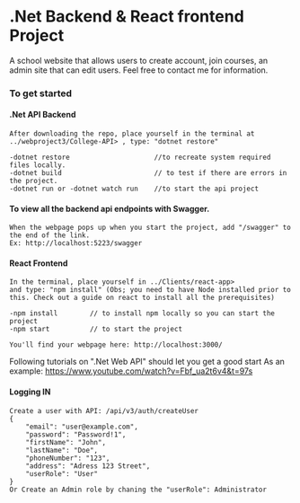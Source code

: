 # .Net Backend & React frontend Project

A school website that allows users to create account, join courses, an admin site that can edit users.
Feel free to contact me for information.

### To get started

#### .Net API Backend

    After downloading the repo, place yourself in the terminal at ../webproject3/College-API> , type: "dotnet restore"

    -dotnet restore						//to recreate system required files locally.
    -dotnet build						// to test if there are errors in the project.
    -dotnet run or -dotnet watch run 	//to start the api project

#### To view all the backend api endpoints with Swagger.

    When the webpage pops up when you start the project, add "/swagger" to the end of the link.
    Ex: http://localhost:5223/swagger

#### React Frontend

    In the terminal, place yourself in ../Clients/react-app>
    and type: "npm install" (Obs; you need to have Node installed prior to this. Check out a guide on react to install all the prerequisites)

    -npm install 		// to install npm locally so you can start the project
    -npm start			// to start the project

    You'll find your webpage here: http://localhost:3000/

Following tutorials on ".Net Web API" should let you get a good start
As an example: https://www.youtube.com/watch?v=Fbf_ua2t6v4&t=97s

#### Logging IN

    Create a user with API: /api/v3/auth/createUser
    {
    	"email": "user@example.com",
    	"password": "Password!1",
    	"firstName": "John",
    	"lastName": "Doe",
    	"phoneNumber": "123",
    	"address": "Adress 123 Street",
    	"userRole": "User"
    }
    Or Create an Admin role by chaning the "userRole": Administrator

<!--
https://www.notion.so/07f326a24db34eec8f9f7bea2c7f22b4?v=6a8d9729ff0a46a48758fbc489275087&p=d171fd63d9bd4e10b7bf631023d0f7f0&pm=s


//I should learn GitBash
		/// -cat 				"to open a file?"
		/// -ls or dir or pwd	"to open the folder to display files."
		///-ls -a 				"Show all files, or hidden files"
		/// -code . 		"to open the project with vs-code"
		/// rm -rf filename	rm means remove, -rf? hidden files?
		/// .gitignore	"add this file and add the folders you want it ignored when uploading. ex /bin, /obj" -timestamp 2:36:00 [Webb utveckling-20220427_090136-Meeting Recording.mp4]
		///	-o 			"relocated or assign locaion for creating files. We do this when initating the first data migrations.?????????????? find out if this is correct
		/// -touch filename.txt		"?? does this create a new file?" YES
		/// -code .		"Starts VS-code"!!

	// GitHub tips			https://www.atlassian.com/git/tutorials/learn-git-with-bitbucket-cloud
		/// -git clone https://github.com/MichaelGustavsson/ITHS-STHLM-Westcoast-Cars.git	"To clone a repo"
		/// -git init		"Creates a new repo locally?"
		/// -git add . 	"To assign all files with . at the end
			/// -git rm -r ../react-app/		"not sure what -r does, but this removed the map"
		/// -git commit -m "message"		"apostrof to add a message with spaces."
		/// -git status	to see status
		/// -git log
		/// -git push		"to push things up, IF YOU*VE already set up things"
		///"check in (push) something to the repo and check out(pull) to your computer." ///Prespective is on Github. checkin (push), checkout (pull)
		///"commit is to check in LOCALLY" "and then you push.
		/// -git stash	"Save changes but similar to pressing ctrl + x. So you're clipping out. You need to "-git add ." before you can stash it."
		/// -git stash pop	 "pasting it?"

		/// git branch -a	 "Lists all the branches"
		/// -git checkout branchName 	"Moves to the named branch"
		/// -git reset --hard		"undoes changes so you move back to the previous commit"
		/// -git branch future-plans     "Create a branch called future-plans
		/// -git merge future-plans		"Be in main, and merge main with future-plans"
		/// -git push origin main  		"After merging locally, push the changes to the remote main branch:

		// .editorconfig		https://github.com/JohanSaisa/GT/blob/main/.editorconfig
		///"This file needs to be in Git-repo so all the commits are formatted. Also you skip needing to commit
			///when someone has a space somewhere."
		/// rm -rf .git	"this deletes the git folder. So you can re-pull the repo."

		/// git branch -d branch-name 	"Delete a Merged Branch (-d flag):"
		/// git branch -D branch-name    "Force Delete an Unmerged Branch (-D flag):"
		/// git push origin --delete remote-branch-name 	"To delete a remote branch, use the git push command with the --delete flag:"


		# top-most EditorConfig file
		root = true

		[*]
		indent_style = tab
		indent_size = 2
		insert_final_newline = true
		end_of_line = lf

		# Visual Studio demands 2-spaced project files
		# Tabs are not legal whitespace for YAML files
		[*.{csproj,json,props,targets,xslt,yaml,yml}]
		indent_style = space
		indent_size = 2


	// VS-code 		https://github.com/dahlbyk/posh-git
		/// Terminal - Ctrl + j!!!!!!!!!!!!
		/// duplicate line		-shift + alt + arrow down
		/// change multiple items simultaniously	-ctrl + D and you should be on the item that you want to replace.
		/// for terminal		-ctr + shift + ^?  ????
		/// "command line?"	-ctrl + shift + p "for command line? not sure what it's called."
		/// To generate Build and debug funtions in VS-code (.vscode folder)"
			"ctrl + shift + P and type  >> generate //and choose the option.".///	 (.net: Generate Assestes for build and debug)
		/// build				-dotnet build
		/// run project		-dotnet run	"You must be located where there is a csproj file."
		/// hot-reload		-dotnet watch run
		/// hide files		"in file-preferences-setting, type exclude. Add Patern "
		/// edit multiple lines 	-use mouse wheel, press and drag(vertically)
		///  dotnet ef database drop --force	& dotnet ef database update

	// dotnet core? backend api
		//dotnet watch run
		//dotnet rebuild

		//dotnet ef database drop --force
		//dotnet ef migrations add "comment" -o "Data/Migrations"
		// dotnet ef database update

	// API project tips
		///locate port or web adress for the project "applicationURL"
			"it's located under folder Properties, -> launchSettings.json"
		///Nullable enabled/dissabled and ImplicitUsing.
			"In csproj file, under <PropertyGroup>, you can enable/disable nullable values."
			"also wth of implicit using, we don't need using statements anymore"
		///Code for ef migrations
			">>dotnet ef migrations add "Added make and vehicle relationship" -o "Data/Migrations"
			"dotnet ef database drop --force" followed by "dotnet ef database update"
		///if you are lacking certificate for api's to talk to your other api's?
			"-dotnet dev-certs https --trust" 20220505_130015 1:20:00

	////Made an error while creating the HttpGet("{id}"). I forgot the curly bracers. and the error was null exception.

























vid 22
[220519_13..]
finishing up azure
Explanation on microservices
3:27:00 tips on playing with api. OMDB API

vid 21
[220519_09]
32:00 discussions on project specifications, backend questions
49:00 "Don't say yes to (if it can go live on monday), instead wait until next meeting? sprint meeting?
53:00 creating a delete method in react with "Lifting state up" When you want a method to reach up to its parent component...
1:36:00 doing something with Authorize?
2:13:00 ending of auth login function
	start of using a technique called LOCAL STORAGE.
	Look in the "application" in dev tools
	We are making the login function work with Auth-token
2:21:00 In POSTMAN, using the Token
WATCH OUT. You need app.UseAuthentication(); in program.cs, so Token is accepted...
2:30:00 in dev.tools in browser, we see wgere the cookies are...
2:42:00 doing Keyvault for azure

vid 20
[20220518_130639]
[06:21] installing router with -npm install react-router-dom	//document object model.
 [21:30] 	///this is to be able to navigate to a new page. [21:30] importing it in App.jx
		import { BrowserRouter as Router, Route, Routes} from 'react-router-dom';
	26:00 explanation of Routes
[28:30]// coding in Home.jsx -it's the homepage.  Introducing <> JSX fragment or React.Fragment.	Note. return ()  you need brackets if you are using more than one element.
//In App.js, we are including different pages with Router, routes and route [38:16]
31:00 TIP "If you have many things in the return statment, use a ( ) bracket"
	Also, you can use <> </>  JSX Fragment
 35:00 creating different paths or links. with <Routes>
	<Routes>
          <Route path="/" element={<Home />} />
          <Route path="/courseList" element={<CoursesList />} />
        </Routes>
										//Using functions
										function VehicleList() {
											const vehiclesRegNo = [
											{regNo: '66'}, {regNo: '61'}, {regNo: '32'},	//is this an array of string? or objects?
											];
											return(
												<table>...</table>
											);
										}

										//We are assinging the data (regNo) to a new const newList
										const newList = vehiclesRegNo.map((objectsOrX) => {
											return objectsOrX;	//newList will become an array of objects if you return the whole thing. It's dynamic
										});						// if you return objectsOrX.RegNo then it will become a list of string.

										//Example 2	Here we instantiate a new type with a property vehicleItemProperty to hold all the things inside vehiclesRegNo.
										{vehiclesRegNo.map( (propName) => (
											<VehicleItem vehicleItemProperty={propName} Key={propName.regNo}/>
											)
										)}
										vehiclesRegNo.map // vehicles has a lot of car objects. vehiclesRegNo is
													 // an array of objects. map is an advanced for loop
													 // that loops through the entire list.
										variableName 	//... accessing what's inside, so it's a property

										VehicleItem vehicleItemProperty	// here we create a new instance of VehicleItem.
															// "egenskapen" is what he calls VehicleItemProperty.
															// is vehicleItemProperty the name? No, It's a Dynamic property.
															// Which we can use as argument else where.

										[40:43]//Example 3 A function that recieves VehicleItemProperty [40:43]
										function VehicleItem({ vehicleItemProperty }) {
											return(
											<tr>
											<td>{vehicleItemProperty.regNo}</td>
											</tr>
										);?}
										//OR we can use props to access everything without knowing what's in it.
										function VehicleItem(props) {	// props can be used to get EVERYTHING in VehicleItem.
											console.log(props);			// Or we can use function VehicleItem(vehicleItemProperty)
										}
										////////////////[1:46:00] How to use a function that creates an action on click in a page777777777777
										const onEditClickHandler = () => {
											console.log(`ska uppdatera bilen ${vehicle.regNo}`)	//'' and ´´ is different or `` shift click
										};
											//and you place the other part on a html element
										<span onClick={onEditClickHandler}>	//if you place {onEditClickHandler()} the bracket () means do it all the time.

										////////////////////////////////////////////////////////////////
42:00 Building Navbar. //It should be placed below <Router> and above <main>
		46:00"Don't bother typing the li and u tags. We''' be removing them"
!NOTE!//he uses id='navbar' and className="text-primary"
			id's for bigger parts/sections and className for miscellaneous
37:40 Lär dig react ORDENTLIGT -Michael Gustavsson
[41:00]Creating Navbar(){}	//theres a wrong way to do it (without using import { NavLink }
	///With this we place two pages. A Start sida and lager fordon, which shows list of cars.
[1:23:00]//CReating AddVehicle(){} [1:23:00]. With the form tags filled in AddVehicle.jsx, we include the route -link to the new page in App.jsx
	///and add the button in the navbar to the new page.
1:28:00 FORM Creating Put method.

const [useCourseNum, setCourseNum] = useState('');	//<--

  const onHandlerCourseNumTextChange = (e) => {
    console.log('texten är ändrad');
    console.log(e.target.value);
    setCourseNum(e.target.value);	//
  };

	<div className="form-control">
              <label htmlFor="">Course Number</label>
              <input
                onChange={onHandlerCourseNumTextChange}
                value={useCourseNum}	//<--
                type="text"
                id="courseNumber"
                name="courseNumber"
		/>
	</div>

									[2:05:20]/////////////////// Sending vehicles to database/////////////
								const saveVehicle = async (vehicle) => {		//the above function didn't have anything inside the ()
									const url = `${process.env.REACT_APP_BASEURL}/vehicles`; //changing the link
									const response = await fetch(url, {
										method: 'POST',
										headers: {
											'Content-Type':'application/json',
										},
										body: JSON.stringify(vehicle),
									});
									console.log(response);

									if(!response.status >= 200 && response.status <= 299){
									console.log('Bilen är sparad');
									console.log(await response.json());
									} else {
										console.log('Det gick fel någonstans');
										console.log(await response.json());
									}
								};		//you do use semi colon here...


  //In the console, we see "SyntheticBaseEvent" -"Det är häftiga saker detta" //I need to think in this way when I see complex functions.
	//"Det man är ute efter är " target: input#regNo
							<NavLink to='/add'>Lägg till</NavLink>
						[1:33:0 ]//Data bindning	[1:33:0 ] First we build for "Registreringsnummer". Now we build the remaining [1:47:30]

							<input value={regNo} type='text' id='regNo' name='regNo' />	//we want to get a input value={regNo} and we want to bind it.
							<input onChange={onHandleRegNoTextChanged} value={regNo} type='text' id='regNo' name='regNo' />	//onChange={onHandleRegNoTextChanged} -this tracks what's being changed in the textbox??

							//[1:33:30] we need to import useState and define addVehcile function
							import { useState } from 'react';

							function AddVehicle() {
								const [regNo, setRegNo] = useState('');		//this makes regNo be accpeted at the value={regNo}

								let vehicle = {			//we are creating a vehicle object
									regNo: regNo		//since both have the same name, you can simply have it as regNo.
								}

								const onHandleRegNoTextChanged = (e) => {
									console.log("Text är ändrar")
									console.log(e.target.value); ///the console.log just displays it for us to see in the debugeer
									setRegNo(e.target.value);	//this records what you type in the form.
								}

								const handleSaveVehicle = (e) => {
									e.preventDefault();		//what does this do????

									console.log(vehicle);
								}

								return (
								<>
								<label htmlFor=''>Registreringsnummer</label>
								<input
								onChange = {onHandleRegNoTextChanged}
								value={regNo}
								type='text'
								id='regNo'
								name='regNo'
								/>
								);
							}
					//Adding the rest of the properties [1:50:27]
					[2:00:00]//Adding an img DEFAULT item to function AddVehicle().. [2:00:00]
					[2:03:26] [2:05:20] // saveVehicle(vehicle) => { }		//to database [2:03:26] [2:05:20] there is code below


					[2:04:00]//Loading a list of vehicles through Get method [http {"list"}] [2:04:00]
					const loadVehicle = async () => {
						const url = `${process.env.REACT_APP_BASEURL}/vehicles/list`; //we are using back ticks ``
						const response = await fetch(url);

						if(!response.ok){
							console.log('Hittade inga bilar, eller så gick något fel');
						}
						setVehicles(await response.json());
					}

2:11:00 Method for sending data to the database.
	Also where to see the incoming data in the console.
Error -I am pasting the wrong address.. Not sure if it needs to be get all vehicles or link for the post method...
						//we returned empty console.log(await response.json()); which gave an error.
						"Find out why after the break!"[2:15:00]
2:16:00 	We will not learn about how to set requirements on what to properties to have when sending a Post request.
			And those information will be found in the API documentation.
	ERROR I had an 404 error and not sure what I changed, but seems to work!?

	const saveCourse = async (course) => {
    const url = `${process.env.REACT_APP_BASEURL}/courses/AddCourse`;
    const response = await fetch(url, {
      method: 'POST',
      headers: {
        'Content-Type': 'application/json',
      },
      body: JSON.stringify(course),
    });
	---------------------------
	<form className="form" onSubmit={handleSaveCourse}>
            <div className="form-control">
              <label htmlFor="">Course Number</label>
              <input
                onChange={onHandlerCourseNumTextChange}
                value={useCourseNum}
                type="text"
                id="courseNumber"
                name="courseNumber"
              />
            </div>

										[2:19:30] Quick explanation on how the methods are connected. saveVehicle and the above. [2:19:30]
										2:31:43//Edit vehicles 2:31:43		process{a) create a EditVehicle.jsx file. You'll have funtions there and then export it.
																			b) in App.jsx, you'll import it and add the <Route path='/edit/:id' element={<EditVehicle />} />}
2:33:00 So far the Routes are looking like this
		 <Router>
      <Navbar />
      <main>
        <Routes>
          <Route path="/" element={<Home />} />
          <Route path="/courseList" element={<CoursesList />} />
          <Route path="/addCourse" element={<AddCourse />} />
          <Route path="/editCourse/:id" element={<EditCourse />} />
        </Routes>
      </main>
    </Router>
										2:35:00//  import { useNavigate } from 'react-router-dom'; //we use this to navigate "kod mässigt?"
	function onEditClickHandler() {
		navigate(`/editCourse/${course.courseId}`);
	  }

2:39:00 Using incoming id to EDIT a object PUT method
						import { useParams } from 'react-router-dom';
2:42:00	initiate it :   const params = useParams();

	useEffect(() => {
		fetchCourse(params.id);
	}, [params.id]);

	const fetchCourse = async (id) => {
    const url = `${process.env.REACT_APP_BASEURL}/courses/${id}`;		//we use the id that is from params
    const response = await fetch(url);

    if (!response.ok) {
      console.log("Couldn't find course, or something went wrong...");
    }

	const course = await response.json(); //<-- here we have the entire object, with id...
    console.log(course);
    setCourseId(course.courseId);
    setCourseNum(course.courseNumber);
    setCourseName(course.name);
    setDuration(course.duration);
    setDescription(course.description);
    setDetails(course.details);
  };
										2:55:00		//	making the Put fucntion and the save function
										[3:10:00]//Adding extra steps to hide or veiw data [3:10:00] Adding an ResponseVeiwModel in Vehicles-API,
											//creating JsonSerializer in [HttpGet("list")] method
										2:20:00?//Documentation for swagger 2:20:00? [ProducesResponseType(StatusCodes.Status200OK)]
										2:33:00//<PropertyGroup> settings 2:33:00
2:53:00 Putting together two properties or Joining them... ex: vehicleName: 'Volvo XC90'
			setMake(vehicle.vehicleName.split(' ')[0]);
			setModel(vehicle.vehicleName.split(' ')[0]);

										2:53:00// Om Async await. tre olika sätt att kommunicera.
2:55:00 Micheal shows the API endpoints.. not entirely :'(
2:58:... We see how to use id to send the request. But it's a bit confusing.
	After getting the object. A) we set it in useState.
	B) we use it in value={useCourseId} in the html
			<input
              onChange={onHandlerCourseIdTextChange}
              value={useCourseId}
              type="hidden"
              id="courseId"
              name="courseId"
            />

	C) when onChange={onHandlerCourseIdTextChange}, if change happens, we store that in useState
		const onHandlerCourseIdTextChange = (e) => {
			setCourseId(e.target.value);
		};

	D) Finally, when save btn is pressed, we send the data
		const handleSaveCourse = (e) => {
			e.preventDefault(); //don't act (form) in the standard way when we submit(to empty field, reload page, etc).
			const course = {
			  courseNumber: useCourseNum, //if both variables have the same name, you can simply use it once 220518_13 1:45:00
			  name: useCourseName,
			  duration: useDuration,
			  description: useDescription,
			  details: useDetails,
			};

			console.log(course);
			saveCourse(course);  //Ans: We don't need to send the object with id...
		};

		const saveCourse = async (course) => {
			const url = `${process.env.REACT_APP_BASEURL}/courses/ReplaceCourse/${useCourseId}`;	//It's so easy to make error with the api link..
			const response = await fetch(url, {
			  method: 'PUT',
			  headers: {
				'Content-Type': 'application/json',
			  },
			  body: JSON.stringify(course),
			});
			console.log('Here is the response:');
			console.log(response);
			if (response.status >= 200 && response.status <= 299) {
			  console.log('Course is saved');
			} else {
			  console.log('something went wrong while saving course');
			}
		};

										3:04:00//MicroServices 3:04:00. Kuberneties is a deligating service/program that does the smart architect for you
3:14:00 showing the right way to have backend code in Node js?
	It needs to be a ResponseViewModel that is being returned
3:26:00  I need many to many relationship between users and courses they are studying..
- you should choose a category, choose a course, look at the detail, then register to the cours
									3:27:00//Talking to external API 3:27:00







vid 19
[20220518_091607 09:50] React Router
05:00 css, shows what changes he's made
// ESLint. [17:00] Helps you with javascript coding. [21:00] Repetition
	///Font awesome is mentioned to bring fonts.
	//More explanation regarding how Javascript works [36:30]
		"You can use props instead of a specific {object?}" with curly bracers, you break down and choose specific object
// Adding a Component Folder [50:45]
[45:37] How to DEBUG with the browser
1:15:00 creating the navbar
// [1:15:30] Moving the css files from Public folder to src Folder (change the script or code from index in Public to App.js in src Folder
1:21:00 right click the reload icon on the browser to empty cashe
// [1:23:30] adding edit and delete logo in the VehicleItem.jsx
// Händelse hantering. ie edit and delete logo, adding functions..
1:25:00 place the fontawesome in public>index.html //where the "root" id is.
// [1:48:00] USing an API!
	/// starting the API with -dotnet run
	///You might have to change the port. Go into Properties and launchSetting.json
1:33:00 cloning the react project from github.
1:40:00 onClick event. On edit method

Getting the api endpoints |Life cycle hook event
1:49:00	"IF YOU HAVE PORT PROBLEMS" in launchSettings.json
	/// change the port to something else. 7247/7237 and 5246/5146?  <- This is how we let the react get data from mvc backend project
[1:51:00]//  Building function to bring the data //LOADING in the API data
	// we need a useEffect funtion to use the incoming url BUT YOU will get an error
2:01:00 "We get an error" Failed to fetch...

2:01:00] We add the JS port to the .net API by adding it in the Program.cs
builder.Services.AddCors(options => {
	options.AddPolicy("WestcoastCors", policy => {
		policy.AllowAnyHeader(); policy.AllowAnyMethod();
		policy.WithOrigins("http://127.0.0.1:5500", "http://127.0.0.1:3002")
	})
})
"Spent MANY hours on this error. My api didn't have an https, it just had an http. So the link I was calling from the react was wrong. "
"answer was given in 2:36:00
// Changing the link from hardcoding it to moving it to a proper place
[2:08:30]"Placing it in .env" inside the root folder.  with REACT_APP_BASEURL

		const url = `${process.env.REACT_APP_BASEURL}/vehicles/list`;
		const reponse = await fetch(url);
				//Dont forget to restart your React app
// the useEffect() DANGER. [2:27:20]
	///Don't fully understand how the flow of this works. But he explains during the end of the video a few times.
		"needs two function, the second function does a update-method."
		///If you see just square breackets, it means it's expecting an array
2:24:00 using useState

vid 18 0809
[20220517_130531]
[41:32] We are convinced that react is the shit. And it starts here
53:00 installing node
1:29:00 installing react app
/REACT
		///	-npx create-react-app .		"The dot . meanns make the project inside the folder called react-app? YES
		/// -npm install 		//You need to have node_modules in your project. BUT I DID. Couldn't get the website to launch without it
		///	NOT NEEDED UNLESS...-npm i -g npx 	"-g means to install the name npx" i means..
		///	-npm start
		///
		/// Had an issue with "npm" not working(windows) ERROR: global, local deprecated...https://github.com/npm/cli/issues/4980
			///solved it by following the link above.
// FInd jobs close to you and see what they need <<<<<<<<<<<<<<<<<<<<<<<<<<<<<<<
>rm -rf nameOfTheFolder		//this deletes the folder
    >mkdir react-app
    >npx create-react-app .

1:41:00 Explanations for what all files do
	package.json is aslo called npm package file.
[1:43 40]	Two extensions to help with code. Jest and Jasmine
[1:53: 20] Extension neede ES7: ES7 React/Redux/GraphQL/React-Native snippets
	//Jasmine - Behavior-Driven JavaScript
[1:55:00]// after deleting things, we are coding in src Folder, in index.js
2:00:00	babeljs.io//Babel - tranforms JS to "real" js? Turn JS to another format, like scriptJS
// We create a new file called App.jsx, there we are the html things,
	// where we export and then import into index.js in the same src Folder.

2:16:00 Learning how to create a component that can be used inside App.jsx
2:20:00 A Module has multiple components.
2:35:00 Had an issue with a component cause I imported wrong.
[2:41:00]// Creating CSS . //Making things dynamic, as in using properties
[2:51:00]// from data?  // [2:58:35] Placing in huge data and calling
3:00:00 used a array and used them in the component with .map function.
3:04:00 But instead, we would like to send the whole array!
3:10.00 Destructuring... {}//don't FORGET to add the curly bracers
		Instead of porps, if you know whats coming in, you can call it by its name {don't FORGET to add the curly bracers}so you can skip using "props"

		function CoursesItem(props) {
  console.log(props);
  return (
    <tr>
      <td>{props.course.CourseNumber}</td>
      <td>{props.course.Name}</td>
      <td>{props.course.Duration}</td>
      <td>Things</td>
    </tr>
  );
}

export default CoursesItem;




[3:11:50]	//it in VehicleList.jsx  // Short summary
3:11:00 How components work. Is it better to use .map on a parent component instead of sending it down?
	A. We create a simple, empty component (<Vehicle_list />), in there there are tons of code and a head and body table that will show a list of vehicles. We'll have a simple component to display the repetetive vehicle list.
    //Since I don't care much for mastering programming with code, I should be able to maintain it for a job, its the entry to IT. What will I move to? Writing? managing people? Manager! A guy from Uppasala university named it as soon as he heard me explain what I like. Managers are quite dumb?
    https://github.com/MichaelGustavsson?tab=repositories



vid 17
[1:56:00][20220517_090026]	Razor pages  Creating Add car function

vid 16
[20220512_090134] Starts by talking about the project, maybe continues with the jsAPp and Razor pages starts at [2:31:00]
 - js the definitive guide 7th edition
 learning javascript Ethan Brown, JAva script design patterns Addy Osmani

vid 15
[20220511_125700] search functions and more. AT
19:00 creating HttpPost method
//NOTE //don't use model as a variable name "model" since in MVC it is being used as a ley word
36:00 //you don't need to add asp-controller=" " if you are getting it from the same somethingsomething..
42:00 using a tag in the view model to alter the name of the property so you can have a unique/diff name for display. RegNo can be turned to RegistrationNr on the web
		[Display(Name = RegistrationNr)]
1:31:00 sudo class? css based on the condition of an element. ex hover
			.btn:hover {
			  background: #888;
			  color: #333;
			  font-weight: bold;
			}
1:41:00 TIP. Before you complete the whole method, you can create how it will look like when completed, before building the method
	 [HttpPost("Create")]
        public async Task<IActionResult> Create(CreateCourseViewModel course)   //don't use model as a variable name since in MVC there is key word "model" is being used
        {
            if (!ModelState.IsValid)
            {
                return View("Create", course);
            }
            return View("CourseSavedConfirmation");
        }
2:08:00 completed post method. Starting of how to creat a global css variable for color.
2:16:00 moving css to another file.
2:27:00 We start the JS app.!!
2:31:0 install live server

vid 14
20220511_100737 --------------------------------
We are creating the Details page. 18:00	You need [HttpGet("Details/{id}")] above the method.
"TIP Before building the method or JavaScript, try testing if you can reach the site!!!"
27:20 slice(0, -1) javaScript method where you take a string and choose which part you want to keep and which to remove.
			0 means starting from 0 index, and -1 is removing the last index.
45:00	Working on Details method.
49:00  GOt an error:	Operator '??' cannot be applied to operands of type 'Task<CourseViewModel?>' and 'CourseViewModel'
		//Due to course variable missing a await...
		method for detail method.
1:13:00 css for detail page

[1:38:30] Needing Json serializer settings so program can read incoming data
[1:55:00] We create a model class VehicleServiceModel where we put in the hosting link and Json serializer through constructor so we can call it in the methods.
[2:23:50] PRESENTATION on MVc model? The timestamp will show you what Action methods can return
[2:35:00] Setting up app.MapCOntrollerRoute in Program.cs to automatically route to a certain place?

vid 13
20220510_130556 Continuing css----------------------------------------------
	17:30	aspect ratio calculator. working with img is hard in webapplication. //Tip: Get pictures that are 2000-5000 px big.
    23:00 WHich picture format to use? If its a foto: jpg, a drawn thingy: png, Else svg?
		33:00 never re-use id on the same page twice id="navbar"
35:00 Using javascript to have a pop up effect when you click on a container
	 &nbsp; non breaking space?`45:25
1:26:00 still building the pop up effect on items. 1:31:30 Explanation. Error with JS, needed to remove a line below at line 31.
1:49:00 Css for the pop up effect
		2:34:10 creating a button
	3:00:00 Moving css code to another file, and using @RenderSection("styles", false) in the @ _Layout.cshtml
		"similarly for scripts"
3:12:00 how to place a javascript file in the right index file.

vid 12
[20220510_090125]
05:30 ish, in app.development.json, we can change the port number where the project starts.
29:00	To be able to run the debugger with both projects in the main folder, you need to remove .vscode folder everywhere
except the main project folder.
In the launch.json folder. We are changing
			"program": "${workspaceFolder}/WCC-API/bin/Debug/net6.0/WCC-API.dll", to
			"program": "${workspaceFolder}/Clients/MvcApp/bin/Debug/net6.0/MvcApp.dll",
					In "env": we'll add another line, so it looks like this
					"env": {"ASPNETCORE_ENVIRONMENT": "Development",
							"ASPNETCORE_URLS": "https://localhost:5000"}
	We also add another element for API project, where there is two difference.
	  "program": "${workspaceFolder}/WCC-API/bin/Debug/net6.0/WCC-API.dll", and
	  "ASPNETCORE_URLS": "https://localhost:5001"							Look at 35:30

In the task.json folder. We are changing         "${workspaceFolder}/WCC-API/WCC-API.csproj", to "${workspaceFolder}",
													So removing the path and leaving the root folder.

-------------"This way you can run different projects together in the debug mode"--------------
A bit confusing, but we are changing the element with API to 5001 and changing the development.json in the MVC-APP to 5001...
49:00 In MvcApp, in appsettings.Development.json, you change the port to 5001 when you want to debug, otherwise have the default or where the web site is run on.
"YOU CAN have the same ip port for debug, then you need to make sure you're not running the program while debugging..."

52:30 NOTE: Run the api first (debugging), then the client
50:12 To know which port number you need to have in MVCapp, run the API project with dotnet watch run, and use that port

"LOAD DATA"
56:00	If you want to add in data automatically, you can follow here.
	///After filling in the code 1:06:00
	"dotnet ef database drop --force" and "dotnet ef database update"

1:39:00 ViewBag is dynamic and ViewData is like a dictionary?
//----------------------HTML and CSS----------------------// 1:36:00
1:49:00 creating nav bar. //obs! navbar needs to be id="navbar" and not class...1:52:10
	ul>li*4>a creates a list of a tags
1:55:00 	rem means relative to default value, 3 rem is 3* default
2:05:00 CSS babyyyyyy
2:10:00	We used fonts from Font-Awesome ///step 1 Choose a logo https://fontawesome.com/search?s=solid%2Cbrands
	///step 2.https://cdnjs.com/libraries Search for Font-awesome
	"How to place a logo, do the above steps"
2:19:00 Tip! Keep your css organised. Have your elements up, and classes below.
2:32:00 Creating a link to Våra bilar
2:42:00 Why isn't the image link working?
2:43:00	//Building the Course list page, trying to add img to the list.
2:58:00 //Fixing gallery-wrapper. with display: grid; grid-template-columns: repeat(4, 1fr);

vid 11
[20220505_130015 30:00]
	//We are building a MVC model and not Razor pages, so we deleted the css file, js file and erase everything except the @RenderBody() in the sharedLayout page.
	https://fonts.google.com/specimen/Poppins?query=poppins
	06:06 adding fonts to the library (Poppins and Roboto are simple)
	10:30 Adding the css styling to the _Layout.cshtml file
	<link rel="stylesheet" href="~/css/styles.css">
	19:40 //We have a controller(Vehicles), in it a method called index(). We create a View-file that will run the Index() method
	"So that file will be called Index.cshtml". 23:00. "We create a new Razor page file but delete the razorpage code and controller extention"
			"-since we are using a MVC project." With CS-code, we don't have any handholding so we have to create all the files ourselves.
	[32:00]//with @ _Layout.cshtml (the main page) we can add the different tabs in the page
	33:00 adding a nav tab with a link a-tag in _Layout.cshtml
	                <li><a asp-controller="Courses" asp-action="Index">Courses</a></li>

	"short hand for createing elements" ul>li>a "will create unordered list, a list and inside a link"
	[35:00]//HttpClient(); [35:00] Using Tag helper in the cshtml file to conntect to the controller.
	asp-controller="Vehicles" asp-action="Index"

Connecting to the API 40:00
	///We add our Get-method [41:19]
	[51:38]using var http = new HttpClient();
	var response = await http.GetAsync(url);
	///url is "https://localhost:####/api/v1/vehicles/list
	///Talk about Garbage collector
	57:39 "Under the map .vscode > launch.json > you can change in which order things are run"
	1:01:00 "How to debug and look at what's coming in"
//We run into an error when we try Debugger
	We solve it by running the api and the mvcApp in different VS-code. Due to mapstructure mechanics,
	the debugger runs everything at once. 58:00
	"You can run the debugger .NET Core Attach but you need to type something to make it work, its an extension maybe?" 1:26:00
1:20:00 Back from break. HTTPS development certificate
	If you don't have this, you can run the Terminal as Admin and type
	-dotnet dev-certs https --trust
//Second debugger run 1:30:00
1:31:00 //Creating a View Model 1:31:00 to take in the data thats coming in.
	The data thats coming in is screwed and since it doesn't match our viewModel properties, we need to fix it. 1:37:30
1:45:00 "Model folder in MvcApp is for classes which has methods that talks to the REST api"1:45:00
		Is that affärs logik, in the presentation picture?
///Instead of using in Courses Controller
	var options = new JsonSerializerOptions
      {
        PropertyNameCaseInsensitive = true
      };
								///You can use in the CoursesViewModel.cs, but it will clutter the file. 1:48:300
								[JsonPropertyName("CoursesId")]	//so we don't use this

1:54:00 using VehicleServiceModel to JsonSerializerOptions and returning the base url for the method.
1:52:00 //Moving the logic above to the right place, which is the Model folder. 1:52:00
1:55:00 //creating baseUrl in appsettings.Development.json so it can be reused. 1:55:00
	_baseUrl = $"{_config.GetValue<string>("baseUrl")}/course";

//Using Repository Pattern by creating a CourseFunctionsModel file under Model folder, and having the functions
that has to do with talking to the API in there. 2:00:00 around here

			//Theory.
				///Michael is showing 2:30:000 how you can send ViewData from the Controller [ ] This could be worth experimenting
			In controller: ViewBag.Message = "Passa på at köpa...";  In View file: <div>Dagens meddelande är: @ViewBag.Message</div>
			2:35:00///In Program.cs you adjust how the routing is done.
				app.MapControllerRoute(
					name: "default",
					pattern: "{controller=Home}/{action=Index}/{id?}");

					/// You can use HTTP tag above the methods or Class file where you change the name of the default route.
					[Route("[controller]")] above the class CourseController, can be changed.
					"If you dont have any Http tag above a method, by default it's [HttpGet]"
			Razor notes @ symbol can be used in different ways. 2:45:00
	//CoursesController
		public async Task<IActionResult> Index()
			{
				try
				{
					// ViewData["CourseID"] = "A million ID's";
					var courseService = new CourseServiceModel(_config);
					var courses = await courseService.ListAllCourse();
					return View(courses);
				}
				catch (System.Exception)
				{
					throw;
				}
			}

	//Courses>Index.cshtml
			@model IEnumerable<MvcApp.ViewModels.CourseViewModel>

			@{
				ViewData["Title"] = "Available Courses";
			}
			<h1>@ViewData["Title"]</h1>

			<article>
				<section>
					@* <div>Hey @ViewData["CourseID"]</div> //this is commented out *@
					<h3>Check our available courses</h3>
					@foreach (var course in Model){
						<div>
							<a asp-controller="Courses" asp-action="Details">@course.CourseNumber @course.Name</a>
							<p>@course.Duration</p>
							<p>@course.Description</p>
						</div>
					}
				</section>
			</article>

2:58:00	//We are adding a @ tag in the View file to tell where the data is coming from
	@model IEnumerable<MvcApp.ViewModels.CourseViewModel>
	///We fill in the view file with @ tag helpers to bring in the data. I don't fully follow here. [ ]
//We need to have HTTP tags above the methods to diffrentiate them. ??? asp-action="Details" didn't help...
		<a asp-controller="Courses" asp-action="Details">@course.Title</a>
		///asp-controller="Courses" means it will look at CoursesController. ///You don't need to type COntroller.
		///asp-action will search for the method name, BUT why didn't it work?
3:09:0	with [HttpGet("{id})], the methods stay unique, otherwise they are the same (ERROR AmbiguousMatchException)
3:12:00 //BAD practice. You must send in the return View("what the method name is", object)


vid 10
20220505_090110 MVC PROJECT
"Links"
app.diagrams.net 	For building diagrams. //under software, you will find database diagrams
namecheap.com 		"Domain names, "
netify.com - where you can host your website (react or html/css)

[ 1:21:30]	Theory starts on WEB
		Utvecklingsverktyg -1:22:10
		Hosting - 1:28:19	Exekveringsmodeller??(client or serverside)
		MVC design mönster 2:00:00

"mest vanligaste design mönster idag?" 	In ASP,pure JS = it's MVC.  React/Single page app = MVVM

//MVC asp code starts at [2:19:30??]
-dotnet new mvc -n MvcApp

-dotnet sln add Clients/MvcApp/		"Connecting the project with the MVC. OBS be on the parent folder"
//Client is a new folder that you can create with -mkdir Foldername
	"för att bli en duktig utvecklar måste man förstå, inte som de googlande utvecklare"
//Deletes folders and content from js and css [2:49:00]. At [2:59] he adds the Html: 5 semantic? in the _Layout.cshtml
	@RenderBody()
2:43:00 How to publish 	>dotnet publish
2:49:00 Start deleting unwanted files
2:56:00 editing _Layout.cshtml
	use autocomplete "html5" to auto complete html template.

Vid 9
20220505_090110 	There was discussion on [authenication] tag not working.
		discussion on what framework is good
	04:00 He mentions working with cookies is easier. I NEED A TUTOR, How do they learn all this
	40:00 we are git-cloning ITHS-STHLM-Westcoast-Cars-Starter

	43:00 Display of whats in the Auth controller from the project!!
	48:30 < ls -al // shows all the files in the folder
			< rm -rf .git 	//removes the git file. After this he creats a new git
							< git init, git add ., git commit -m "init"
			Disscussion on droping the database when creating new coloumn. You don't need to. Just set it to null when it's deleted.
			Unless when we added manufacturers.
	51:40 app.diagrams.net
	1:21:00	Presentation. WHat are the tools, hosting sites, where there api's end up?
			cheap hosting namecheap.com, app.netify.com?
	2:17:00 starting the web?
	2:20:00 dotnet new mvc -n... starts creating the project
	2:22:25 starts coding. Installs: > sln add. Clients/MvcApp/  ...// adding a mvcapp?

Vid 8
20220504 13...
		05:00 UsermManager<IdentityUser> is needed
		//Constructor will look like this
		public AuthController(IConfiguration config, UserManager<IdentityUser> userManager, SignInManager<IdentityUser> signInManager)
        {
            _signInManager = signInManager;
            _userManager = userManager;
            _config = config;
        }
		00:09:30 creating a Post method [HttpPost("register")] to register a new user...
        23:00 checking user password
		34:00 Refactoring CreateJwtToken
		39:00 registering a user acction that can login.
		1:22:00 added claim IsAdmin in RegisterUserViewModel
		1:25:00 user, new claim("Admin", "true"));
		2:30:00 Use Roles
			add RoleManager<IdentityRole> in AuthController as dependency injection


 Vid 7
20220504_morning 12:00 If your getting Michaels project from github, do a >>dotnet restore .Due to bin and obj being ignored by his github, which you need.

		25:00 var claims = new List<Claim>{
					new Claim(ClaimTypes.Name, userName),
					new Claim("XYZ", "Value")
				};
		41:18 how to protect your endpoints with[Authorize]
		46:00 How to set up shortcut on URL in postman (New Environment)
		51:00 Pipeline, fixing middlewear
		59:00 adding "app.UseAuthentication();" in program.cs
		1:25:00 configure authentication in pogram.cs
			//Authentication configuration
			builder.Services.AddAuthentication(options =>
			{
				//defaultAuthenticationScheme and DefaultChallengeScheme
				options.DefaultAuthenticateScheme = JwtBearerDefaults.AuthenticationScheme;
				options.DefaultChallengeScheme = JwtBearerDefaults.AuthenticationScheme;
			}).AddJwtBearer(options =>
			{
				options.TokenValidationParameters = new TokenValidationParameters
				{
					ValidateIssuerSigningKey = true,
					IssuerSigningKey = new SymmetricSecurityKey(
						Encoding.ASCII.GetBytes("Kasdf kje+dsg ksajf 98u4tlxc vfcdsjfg498a lmöasdflkerp")
					),
					ValidateLifetime = true,
					ValidateAudience = false,
					ValidateIssuer = false,
					ClockSkew = TimeSpan.Zero
				};
			});

		1:39:00 Moving the key into appsettings
		1:44:00 pasting the auth token into the auth tab in Postman... You first need to run the login method to get the auth token, now you use it on other places where it is needed.
		1:47:00 [authorize(policy: "admin")] - to restrict who has asscess to the methods
        	You define these policies in program.cs
			//Configure and create policies
			builder.Services.AddAuthorization(options =>
			{
				options.AddPolicy("Admins", policy => policy.RequireClaim("Admin"));
			});
        2:00:00 new information on the token.
        2:16:00 when using auth token, use Bearer token (under Auth tab)in Postman
		2:20:00 downloading Nuget aspnetcore.identity, JwrBearer, FrameworkCore, Sqlite, Tools,
			Microsoft.AspNetCore.Identity by Microsoft
			Microsoft.AspNetCore.Identity.EntityFrameworkCore by Microsoft
			Microsoft.EntityFrameworkCore by Microsoft
			Microsoft.EntityFrameworkCore.Tools by Microsoft
			Microsoft.EntityFrameworkCore.Sqlite by Microsoft


        2:27:00 building the ApplicationContext (Db connection)
		2:34:00 configuring middleware for Identity	in program.cs

        2:45:00 settings for password, etc..

Vid 6
220503 13.. more . Around 2:30:0 we start with security. he creates a security demo, which I'm not sure if its connected to the project
		we start with building methods for the repo class.

		04:00 Question. In Category/Manu..Repo We have a SaveAllAsync(). code> return await _context.SaveChangesAsync() > 0;
		09:00 for controller to get in repo class with its own context manupilation, we need dependency injection.
		builder.Services.AddScoped<IManufacturerRepository, ManufacturerRepository>(); //for the sake of getting a class that is instantiated.
		17:00 fixing automapper for Manufacturer. There was a mistake.<!!>// hot reload doesn't work with program.cs or Automapper.
		HOW TO add relationally connected database
		26:00 creating AddVehicleAsync WITH manufacturer(connecting table) //manufacturers is the parent table.

			public async Task AddVehicleAsync(PostVehicleViewModel model){
				//we need the right manufacturer (name == model.Make)
				var make = _context.Manufacturers.Include(c => c.Vehicles).Where(c => c.Name!.ToLower() == model.Make!.ToLower())
				.SingleOrDefualtAsync();

				if (make is null)
					throw new Exception($"Tyvärr vi har inte teillverkaren {model.Make} i systemet.");

				"converting to vehicle from postvechleveiwModel"
				var vehcileToAdd = _mapper.Map<Vehicle>(model);

				"Now we are in the vehicle class/table"
				vehicleToAdd.Manufacturer = make; //make is the correct manufacturer.
				"adding the vehicle to the database. " // vehicle is the child. 		Should there already exists a manufacturer to be able to add a vehicle? A. YES
				await _context.Vehicles.AddAsync(vehicleToAdd);
			}
				So you need to do two things. Add .manufacturer to the vehicle and add the vehicle to the db
				Or three things. Find the right manufacturer, add the manufacturer to the vehicle, add the vehicle to the db.
										"This is not a connection table. it is 1:many"
				//NOTE: Manufacturer(parent) has Icollection<Vehicle> Vehicle {get; set;} = new List<User>();
				// 			User has	public int ManufacID{get;set;}, [ForeignKey("ManufacID")], public Manufac Manufac {get; set;} = new Manufac();

		40:00 Important to do saveall before the request leaves the endpoint.
		44:00 Business rules. Besiness demands certain mechanics.  ex: we don't allow products from this company. Then it's vital that developers knows this in and out.
		1:36:00 Changing the link (bymake/{make})] to ("{id}/vehicles") 1:43:00 and using [FromQuery] in the argument (1:39:50)
		1:54:00 Getting all vehicles belonging to a manufacturer.
			public async Task<List<ManufacturerWithVehiclesViewModel>> ListManufacturersVehicles(){
				return await _context.Manufacturers.Include(c => c.Vehicles)
				.Select(m => new ManufacturerWithVehiclesViewModel
					{
						Manufactror = m.Id,
						Name = m.Name,
						Vehicles = m.Vehicles.Select(v => new VehicleViewModel{
							VehicleId = v.Id,
							RegNo = v.RegNo,
							...
							...
						}).ToList()
					}).ToListAsync();
			}
			//
		2:00:00 Till now we've made a method that calls all the cars listed in the manufacturer table. //Q. is this similar to getting students in a course? Everyone that's bought the course?
        A. Course is not a parent to user. A user can exist without being assigned to the course.
			//What to use singleOrDefault, SingleAsync? SingleOrdefault, if you find a null exception, it doesn't crash OR You need to do null check in the controller. 2:13:00

		2:00:00 POSTMAN tip. How to change the url to a set thing so you don't need to type it multiple times...
        How to get edit a object which is inside another opbject. 2:01:50 //I should find Michaels project on github.
        2:05:50 ListallManufacturersAsync() method

		2:30:00 Presentation on security
		2:45:0 creating a new project > dotnet new webapi -n Step01
		3:0:00 working on a method that accepts a username and pasword. Installing a Nuget for it. System.IdentityModel.Tokens.Jwt by Mic
		and Microsoft.AspNetCore.Authentication.JwtBearer by Microsoft 3:00:00

		3:18:00 jwt.io //to control that your token is valid/or working

Vid 5
220503 more database and other interface stuff..
		05:00 Five step demo by MichealGustavsson on Security..??? Claims Roles
		26:26 Building [HttpPost()] method. Using repo pattern
			We are not returning anything for a post method, so we are adjusting the function name.

		27:00 HATEOS //a standard way to confirm that your actions have been successful. and here is the object you created in the head...
		//	Your GET/POST methods, you don't want to return back an object everytime. Like for post method.
						// There you can use HATEOS
		31:00 Using [Required]
			in data model class, So incoming create object requests doesn't have ex null in CourseNumber...
				if(!ModelState.isValid)... //in case of model number. this can be done in front end.
				if (!ModelState.IsValid) return StatusCode(500, "Invalid model. Model must have Course number");
			or
				[Required(ErrorMessage = "Registreringsnummer är obligatoriskt")]

		35:28 A cooler way to catch error would be to set it in the required annotation. [Required(ErrorMessage = "Registreringsnummer is required)]
		41:00 UpdateCourse PUT method.
				From repo class Michael chooses to use throw exception. 50:00 !!!Since we used try/catch in repo, we can use it again in the controller since we will recieve a exception if it fails!!
		56:20 Changing void to Task in "public async Task DeleteVehicle(int id)" ??? why
		1:20:00  -dotnet --info
		// Läsbarhet är A och O. You can forget things over a weekend due to piled up work
		// Gör koden så enkelt som möjligt. Det ska underhållas av någon som inte är själv.
		1:25:00 building a Patch method
		1:36:00 don't return (in catch (Exception ex)) return StatusCode(500, ex). !!Dont return ex. Instead ex.Message...?
		2:00:00 //Nice to have a method that returns a list
			public async Task<List<VehicleViewModel>> GetVehicleByMakeAsync(string make){
				return await _context.Vehicles
					.Where(c => c.Make!.ToLower() = make.ToLower())
					.ProjectTo<VehicleViewModel>(_mapper.ConfigurationProvider)
					.ToListAsync();
			}
		2:03:00 Fixing the database structure.  To remove repetitive.

			STARTING A NEW CONTROLLER
		2:09:00 Adding a new controller for the manufacturer table. Creating Get methods

		2:13:00 he asks: How to go about to create 1:many conenction in entity framework
				with public ICollection<Course> Courses {get; set;} = newList<Course>();
		2:17:00 how to add ForeignKey. GOt an error due to using System.ComponentModel.DataAnnotations.Schema; was missing so the build didn't run.
			NOTE on Vehicles; public Manufacturer Manufacturer {get; set;} = new Manufacturer();	//ie single
				on Manufactuere; public ICollection<Vehicle> Vehicles {get;set;} = new List<Vehicle>(); //ICollection list!

		2:29:00	-dotnet ef migrations add "added make and vehcile relationship" -o "Data/Migrations"
		2:34:30 -dotnet ef database drop --force // droping the table due to complication in adjusting connetion tables
				-dotnet ef database update //updates the migration files. //sometimes this won't work

		"There was a discussion on tables depending on eachother. Here We made manufacturers. coupled with Vehicles."
			"You can't delete a item in the manufacturing table, if a vehicle is connected to it." "Man kan inte ha föräldarlösa barn."
			2:39:20//On delete: ReferentialAction. Cascade.. which means it will delete everything connected to the...
			You can change it to SetNull or NoAction or Restrict
		2:54:00	Michael Gustavsson is creating controller, Repo with Interface for Manufacturing table.


VID 4
220428 130301 13	githug tutorial by rasmus?
		2:00 //If you're adding strings together. Use Concat or StringBuilder
        	VehicleName = string.Concat(Vehicle.Name, " ", vehicle.Model),
        VSCODE shortcut mark similar variables Ctrl + D while staying on a variable.
		20:00Presentation on Repository Pattern
		39:00? Creating Interface
		<VScode Tip> Shift + alt + down/up arrow will duplicate the line

			public interface ICourseRepository
			{
				public Task<List<Course>> ListAllCoursesAsync();
				public Task<Course> GetCourseAsync(int id);
				public Task<Course> GetCourseAsync(string name);
				public Task AddCourseAsync(Course course);
				public void DeleteCourse(int id);
				public void UpdateCourse(int id);
				public Task<bool> SaveAllAsync();
			}
		41:28 Delete and update methods doesn't use Task so use void		//How the hell do I learn all these things the right way?
		45:40 <Tip> "the method name should have Async in the end, so coders know that the body should have wait/async"

		47:20 A. Creating a repositories folder and implementing the interface here with CourseRepository.cs
			51:44 B. bring in the db context through the constructor
		"Don't forget to include async word in the methods"   !imp To use Async method, you need library; EntityFrameworkCore
		54:00 We are updating the controller file CourseController.cs to use the ICourseRepository, instead of directly contacting the Db context class.

		//Dependency injection for our own classes and interfaces...
		0:56:00 Changing something in program.cs!??? We need a instance of something, so we need to tell the framework this
		We are making a choice of how the users recieve the api
			builder.Services.AddScope/ or AddSingleton/ or AddTransient? "beror på hur instansering ska ske för varje request"
			Singleton - the first request will get the data? But if there are more requests, you will recieve the same(first request) since its in the memory.
						"En instans delas av fler"
			Transient - will create a unique/new instans to each request
			Scoped -	You get a new instance for every new request WHEN IN DOUBT, use scoped. 1:06:00
				//Dependency injection for our own classes and interfaces...
										<Interface, konkret klass som implementerar föregånde interface>...
				builder.Services.AddScoped<ICourseRepository, CourseRepository>();

		//example for adding a list of courses to a new object
		[HttpGet()]
        public async Task<ActionResult<List<CourseViewModel>>> ListAllCourses()
        {
            var response = await _courseRepo.ListAllCoursesAsync();
            //should I translate it to viewmodel here or in the repo?
            var courseList = new List<CourseViewModel>();

            foreach (var course in response)
            {
                courseList.Add(new CourseViewModel
                {
                    Name = course.Name,
                    TeacherCourses = course.TeacherCourses
                });
            }
            return Ok(response);
        }

		1:39:00 building CourseRepository GetCourse by ID. FindAsync is not suitable due to null referense warning. so we are using SingleOrDefault...
			return await _context.Courses.FindAsync(id ?? null); //this is a way to remove the warning.
			instead we use this return await _context.Courses.SingleOrDefaultAsync(c => c.Id == id); //and also add ? like mentioned below
			1:40:00 adding  ? in the return argument public <Task<Course?> GetCourseAsync(int id);
		1:46:00 Adding CourseViewModel abstraction to the repository class. So from context/controller we moved getting response from database to repository class.
			Now we are moving or adding the viewmodel to the repository class. Null checks stays in the context/controller class
		1:47:30 We are using .Where method to find the correct data and create a new instanse to save all the information on it.
			return await _context.Courses.Where(c => c.Id == id)
			.Select(course => new CourseViewModel{
				this = that...
			})
			BUT there is an error //IQueryable<CourseViewModel>' does not contain a definition for 'GetAwaiter' and no accessible extension method 'GetAwaiter'
			in the end you need a }).SingleOrDefaultAsync();
		"THis is what they did before autoMapper..."
		RECAP. IF you want to find the data BUT change it do a different model type, you can use "Where"
		1:53:00 [ApiController] this decorator helps with controlling that the incoming data is not null..
			Regarding try catch controlls in the controller. "Att slänga är en bad practice..." 1:54:30
			"every time you throw, you create an object in the heap/stack. so its better to catch the errors higher up in the program rather than having try/catch everywhere.."
		2:05:00 Deletevehicle repo refactoring and SaveAllAsync NOTE! he doesn't use async in the repo
        2:07:00 return type bool for the method SaveAllAsync. So  Micheal added, > 0 "Q. what does this do?"
			return await _context.SaveChangesAsync() > 0;
		<Tip>.Remove doesnt have async/await //Add method didnt have async before. It showed upfrom a recent update... WHICH MEANS // I need to learn how to follow the updates.

        2:13:00 AutoMapper
			AutoMapper.Extensions.Microsoft.DependencyInjection by Jimmy Bogard
				Create a folder called Helpers, Create class AutoMapperProfiles and inherit : Profile, add using AutoMapper.
				// Map från -> till
					CreateMap<PostCourseViewModel, Course>();
					CreateMap<Course, CourseViewModel>();
		2:21:00 Creating setting for a new dependency injection for automapper.
        builder.Services.AddAutoMapper(typeof(AutoMapperProfiles).Assembly);

		<Error> Creating a default class for made a protected security instead of public..
			"System.MissingMethodException: No parameterless constructor defined for type 'College_API.Helpers.AutoMapperProfiles'"
			Not i got another error //System.ArgumentException: GenericArguments[0], 'System.Single', on 'T MaxInteger[T](System.Collections.Generic.IEnumerable`1[T])' violates the constraint of type 'T'
<Tip> Ctrl+P can let you search for files in your project. VsCode tip.
		UPDATING THE PACKAGES TO RECENT VERSION MADE THIGNS WORK!!!
		2:28:00					//from -> till (PostVehiceViewModel course), so course is PostVehicle view model
			var courseToAdd = _mapper.Map<Course>(course);	//here we are taking Course(from db) to PostcourseViewModel.
		[HttpGet()]
        //api/v1/course
        public async Task<ActionResult<List<CourseViewModel>>> ListGetCourse()//How do I make changes everywhere? VSCODE command...
        {
            var response = await _courseRepo.ListAllCourseAsync();
            var courseList = _mapper.Map<List<CourseViewModel>>(response);	//<---here. Q. this is confusing. Teacher, Michael has written from CourseViewModel -> till response... But we are getting
			// the entire list through response, and we are converting it to ViewModel... So it should be the other way around...
            return Ok(courseList);											// A. On 2:49:50 he says till and from. So I'm ccorrect.
        }
		2:37:40 "Configuring Automapper"
		CreateMap<User, UserViewModel>()
            .ForMember(dest => dest.UserId, options => options.MapFrom(src => src.Id))
            .ForMember(dest => dest.UserName, options => options.MapFrom(src => string.Concat(src.FirstName, " ", src.LastName)));

		2:46:45 Continuing with Repository pattern. We are moving the automapper to the repository class.
		2:50:00 we used .ProjectTO (needed a using statement), and _mapper.ConfigurationProvider)
			public async Task<CourseViewModel?> GetCourseByIdAsync(int id)
			{
				return await _context.Courses.Where(c => c.Id == id)
				.ProjectTo<CourseViewModel>(_mapper.ConfigurationProvider).SingleOrDefaultAsync();
			}
		Robins github https://github.com/robinskoogh

 VID 3
 220428 09 adding more methods, checking with swagger
		//Importance of knowing clean code
		1:40: Creating a Put method. And Discussion on "change tracking"
		<Tip> Använd patch om det är delvis uppdatering. Put för uppdatering av hela objekt.
		00:14:00 Creating GetBy("{property}")
		"SignleOrDefaultAsync" or "FirstOrDefault", what's the difference?
			single when there is only one(but if there's more, you will get all them).
			First finds the first one.
			var response = await _context.Courses.SingleOrDefaultAsync( c => c.CourseNumber.ToLower() == courseNumber.ToLower());
		40:00 ViewModels. Your not suppose to be directly manupilating database objects.
			00:46:00 Debugging
		1:24:00 building a GetByID("{id}")
		1:31:00 TiP! //use FindAsync or anything with find if you are searching for a primary key.
					//for anythingelse use Where or singleordefault FirstOrDefault

					//When to use put(WHOLE object) and patch(partical update)
					//when to use singleOrDefault or FirstOrDefault? If you use singleOrDefault and find more than one identical item in the database, then it'll crash...
		1:45:00 PUT method. before this, we complete delete method, before that, get by id...
		2:18:00 //to hide the null warning in your code, use !
				FirstOrDefaultAsync(c => c.CourseName!.ToLower() == courseName.ToLower());

				GIT HELP
				-git stash /*stores away changes*/ -git stash pop, //pops back the changes if your in another branch
				-git rest --hard //resets the branch to a previous commit
		2:22:00 "Microsoft.AspNetCore.Routing.Matching.AmbiguousMatchException: The request matched multiple endpoints. Matches: "
				"College_API.Controllers.CoursesController.GetCourseByName (College-API)"
				//get by regNo, or a string, you get an error. [HttpGet("{courseName}")]
				To solve it, you need to expand the httpGet link. [HttpGet("byCourseName/{courseName}")]
		2:39:00 Creating ViewModels

        I couldn't use dotnet ef migration command on Linux, I needed it installed.
        >>dotnet tool install --global dotnet-ef

        -an example of how to make a new object and passing the values to it from incoming object

        public async Task<ActionResult<PostCourseViewModel>> AddCourse(PostCourseViewModel course){
        	var CourseToAdd = new Course
              {
                  Name = course.Name
              };
            await _context.Courses.AddAsync(CourseToAdd);
            await _context.SaveChangesAsync();
            return StatusCode(201, course);

        https://github.com/kingli6/API-MVC-Lecture/blob/main/Vehicles-API/Controllers/VehiclesController.cs

 VID 2
220427 1259 we create api endpoints and controller
	15:00 talk on how you can disable and enable null warning. In csproj file. <propertyGroup><Nullable>you can disasble it</Nullable>
		Tip // to avoid null warnings, you can set it to = Empty or =""
	23:00 creating our new controller file.
	29:00 returning json! return Ok("{ 'message': 'det funcakr'}");
	32:00 -TIP //If you don't provide the appropriate method, it will take what it can find 32:00
	405 Method Not Allowed. If the methods are decorated with [HttpGet()] "{}"
		OK = 200, NotFound = 404, BadRequest = 400
	<<dotnet watch run>>
	1:00:00 for HttpPut, you return NoContent
	1:28:20 explanation of developer console.
	1:33:00 Installing NUGETS  ctrl + shift + p
		Microsoft.EntityFrameworkCore
		Microsoft.EntityFrameworkCore.Tools
		Microsoft.EntityFrameworkCore.Sqlite
	Tip models can also be called as entities.
	1:41:00 [Key] decorator, if you want to call it something else than Id
	CREATING DATABASE Connection?
	1:49:00	Adding Data folder and created a CourseContext.cs //The coupling between database and its memory
			A)VehicleContext : DbContext	//step 1
	1:52:00	B) public DbSet<Course> Courses => Set<Course>();  Explanation on why intializing this is needed
			"there was a null string warning. ? wasn't right of a object... = new () wasn't allowed to create abstract or interface type of DbSet"
			1:55:00"why you don't want to instantiate through a constructor is due to it being hard to do tests"
			"creating contructor to handle configuration connections "
	2:00:00	c) creating a contructor?
				public VehicleContext(DbContextOptions options) : base(options){}
	2:03:00 D) Setting dependency injection through program.cs
		"Skapar databas koppling. Letting the program know which classContext I'm using, "
		"Which database manager I'm using; Sqlite"
			builder.Services.AddDbContext<CollegeDataContext>(options => options.UseSqlite(""));
	2:08:00 E) Instead of hard coding the ConntectionString for Sqlite, we use appsetting.Dev..json file
			"ConnectionStrings": {
				"Sqlite": "Data Source=westcoastcollege.db"
			}
		E.1) Now we can complete the dependency injection in program.cs
			builder.Services.AddDbContext<CollegeDataContext>(options =>
				options.UseSqlite(builder.Configuration.GetConnectionString("Sqlite"))
			);
		//builder.Configuration. lets you get things from appsettings.dev... json file

	2:20:25 Creating migrations
		>> dotnet ef migrations add InitialCreate -o "Data/Migratons"  // The -o is needed to reassign where it is saved.
		"Ni ska alltid ALLTID ska titta på. Vad gör den förnåt!?"
			//if you get error saying that you might have misspelled, you are missing the tool due to changes. you need to download dotnet-ef seperatly
				>> dotnet tool install --global dotnet-ef>> or dotnet tool update --global dotnet-ef
	2:23:40	 >> dotnet ef database update>>
	2:29:00 right click .db file, choose open database. SQLITE Explorer should show up
				//table should be empty when you open Show Table on Courses

	2:34:00 Creating a constructor in CourseController.cs //to be able to save course to database?
		auto generating field through contsructor. to avoid this. keyword. Open settings, search private. Change field to _ 2:38:30
		Also uncheck this, when you search this in settings.
	2:43:00 Defining Get() method with async await Task<ActionResult<List<Course>>>
	2:49:00	Defining a Post() method. returning a Task<ActionResult<Course>>. Using await _context.Course.AddAsync(course);
		and saving all the changes with await _context.SaveChangesAsync();
	2:53:00 After re-running the dotnet. Swagger will show what to expect in it's body.
		2:54:00 Postman configuration. Add key in the Header. //we need to mention in the header that we are sending in application/json
				Content-Type	application/json
		3:02:00 A big NONO . you cant use your model objects in your CRUD method
				You shouldn't have too much code in your controller.

 VID 1
220427 Lots of theory and by the end of it, he starts creating a project..
>> dotnet new sln -n Westcoast-College
>> dotnet new webapi -n College-API, >>
>> dotnet sln add College-API	//stay where the sln file is located
	1:55:00 //connecting your project to the solution file. //I dont know much about this.
	2:07:00 // adding .vscode folder to VSCODE by oppening ctrl+shift+p and typing "generate assets for build and debug"
	-you can <<dotnet build>> and by moving to a folder where there is .proj file, you can run <<dotnet run>>

	Settings for the port is in launchSettings.json file, where you can change incase of port not available
			"applicationURL": "https://localhost:7227;http://localhost:5145",
	-How to exclude files in VS -open settings and type exclude
	2:25:00 git ignore file
	>ls -al //to see all files


^^^^^^^^^^START OF .NET Project Webb utveckling-20220427_090136-Meeting Recording^^^^^^^^





Därför är det också viktigt att ni är beredda att jobba med och hitta lösningar för bland annat följande områden:
Välja databaser och skapa en hållbar arkitektur
Sätta er in i och förbättra redan befintlig kod/lösningar
Screen scraping av webbsidor samt identifikation av data
Hämta data och bearbeta, samt lagra från olika API:er
Deploya lösningarna på DigitalOcean.com
Kunna växla fokus och jobba med olika uppdrag under LIAn (dock ej parallellt)
Kunna skapa lösningar både för front- och backend


YH mer -to help TH with 			60k students from yh
									åtagandeslut för... skolorna
ärande & Lia/utblidare/konsulter


	https://www.tutorialspoint.com/javascript/index.htm
	https://javascript.info/
	https://www.w3schools.com/js/
	https://www.javatpoint.com/javascript-tutorial

	Måste ha böcker om JavaScript
    JavaScript the Definitive Guide 7th Edition (Flanagan, O'Reilly)
    Learning JavaScript (Ethan Brown)
    JavaScript Design Patterns (Addy Osmani)

    C# Pro 9 with .NET 5(Andrew Troelsen + 1) https://www.adlibris.com/se/bok/pro-c-9-with-net-5-9781484269381
    The Definitve Guide to HTML5(Adam Freeman) https://www.adlibris.com/se/bok/the-definitive-guide-to-html5-9781430239604
    JavaScript the Definitive Guide Seventh Edition(David Flanagan) https://www.adlibris.com/se/bok/javascript---the-definitive-guide-9781491952023

    JavaScript https://www.udemy.com/course/the-complete-javascript-course/
    JavaScript https://www.udemy.com/course/modern-javascript-from-the-beginning/
    React.js https://www.udemy.com/course/react-the-complete-guide-incl-redux/
    React.js https://www.udemy.com/course/react-front-to-back-2022/



	/*
		Focus your energy
		gaurd your time
		train your mind
		train your body
		think for yourself
		curate your friends
		curate your environment
		keep your promises
		stay cheerful and constructive
		upgrade the world
	*/

	*/ -->
